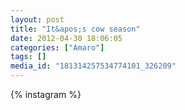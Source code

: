```yaml
---
layout: post
title: "It&apos;s cow season"
date: 2012-04-30 18:06:05
categories: ["Amaro"]
tags: []
media_id: "181314257534774101_326209"
---
```


{% instagram %}
